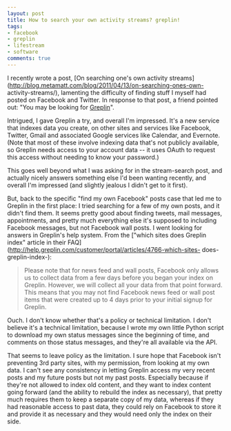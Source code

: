 ```yaml
---
layout: post
title: How to search your own activity streams? greplin!
tags:
- facebook
- greplin
- lifestream
- software
comments: true
---
```

I recently wrote a post, [On searching one's own activity
streams](http://blog.metamatt.com/blog/2011/04/13/on-searching-ones-own-
activity-streams/), lamenting the difficulty of finding stuff I myself had
posted on Facebook and Twitter. In response to that post, a friend pointed
out: "You may be looking for [Greplin](https://www.greplin.com/)".

Intrigued, I gave Greplin a try, and overall I'm impressed. It's a new service
that indexes data you create, on other sites and services like Facebook,
Twitter, Gmail and associated Google services like Calendar, and Evernote.
(Note that most of these involve indexing data that's not publicly available,
so Greplin needs access to your account data -- it uses OAuth to request this
access without needing to know your password.)

This goes well beyond what I was asking for in the stream-search post, and
actually nicely answers something else I'd been wanting recently, and overall
I'm impressed (and slightly jealous I didn't get to it first).

But, back to the specific "find my own Facebook" posts case that led me to
Greplin in the first place: I tried searching for a few of my own posts, and
it didn't find them. It seems pretty good about finding tweets, mail messages,
appointments, and pretty much everything else it's supposed to including
Facebook messages, but not Facebook wall posts. I went looking for answers in
Greplin's help system. From the ["which sites does Greplin index" article in
their FAQ](http://help.greplin.com/customer/portal/articles/4766-which-sites-
does-greplin-index-):

> Please note that for news feed and wall posts, Facebook only allows us to
collect data from a few days before you began your index on Greplin. However,
we will collect all your data from that point forward. This means that you may
not find Facebook news feed or wall post items that were created up to 4 days
prior to your initial signup for Greplin.

Ouch. I don't know whether that's a policy or technical limitation. I don't
believe it's a technical limitation, because I wrote my own little Python
script to download my own status messages since the beginning of time, and
comments on those status messages, and they're all available via the API.

That seems to leave policy as the limitation. I sure hope that Facebook isn't
preventing 3rd party sites, with my permission, from looking at my own data. I
can't see any consistency in letting Greplin access my very recent posts and
my future posts but not my past posts. Especially because if they're not
allowed to index old content, and they want to index content going forward
(and the ability to rebuild the index as necessary), that pretty much requires
them to keep a separate copy of my data, whereas if they had reasonable access
to past data, they could rely on Facebook to store it and provide it as
necessary and they would need only the index on their side.

